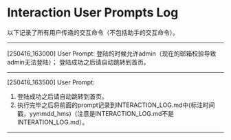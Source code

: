# Interaction User Prompts Log
以下记录了所有用户传递的交互命令（不包括助手的交互命令）。

---


[250416_163000] User Prompt:
登陆的时候允许admin（现在的邮箱校验导致admin无法登陆）；
登陆成功之后请自动跳转到首页。

---


[250416_163500] User Prompt:
1. 登陆成功之后请自动跳转到首页。
3. 执行完毕之后将前面的prompt记录到INTERACTION_LOG.md中(标注时间戳，yymmdd_hms)（注意是INTERACTION_LOG.md不是INTERATION_LOG.md）。

---

